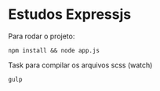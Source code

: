 # Estudos Expressjs

Para rodar o projeto:

```npm install && node app.js```

Task para compilar os arquivos scss (watch)

``` gulp ```
